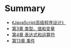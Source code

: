 # Summary

* [《JavaScript高级程序设计》](README.md)
* [第3章 类型、值和变量](chapter3-variable.md)
* [第4章 表达式和运算符](chapter4-expression.md)
* [第13章 事件](chapter13-event.md)